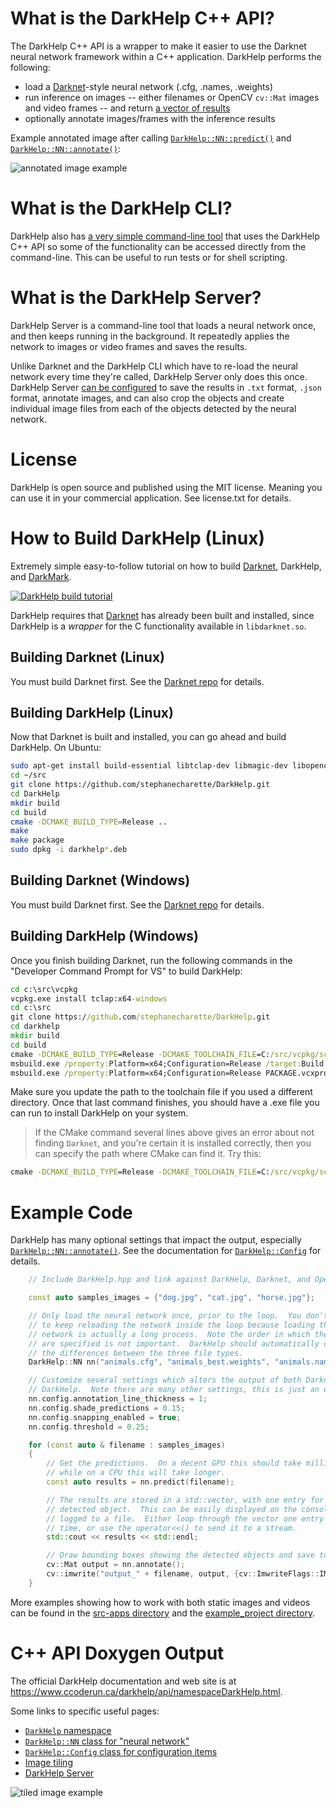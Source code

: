 # What is the DarkHelp C++ API?

The DarkHelp C++ API is a wrapper to make it easier to use the Darknet neural network framework within a C++ application.  DarkHelp performs the following:

- load a [Darknet](https://github.com/hank-ai/darknet)-style neural network (.cfg, .names, .weights)
- run inference on images -- either filenames or OpenCV `cv::Mat` images and video frames -- and return [a vector of results](https://www.ccoderun.ca/DarkHelp/api/structDarkHelp_1_1PredictionResult.html#details)
- optionally annotate images/frames with the inference results

Example annotated image after calling [`DarkHelp::NN::predict()`](https://www.ccoderun.ca/DarkHelp/api/classDarkHelp_1_1NN.html#a827eaa61af42451f0796a4f0adb43013)
and [`DarkHelp::NN::annotate()`](https://www.ccoderun.ca/DarkHelp/api/classDarkHelp_1_1NN.html#a718c604a24ffb20efca54bbd73d79de5):

![annotated image example](src-doc/shade_25pcnt.png)

# What is the DarkHelp CLI?

DarkHelp also has [a very simple command-line tool](https://www.ccoderun.ca/darkhelp/api/Tool.html) that uses the DarkHelp C++ API so some of the functionality can be accessed directly from the command-line.  This can be useful to run tests or for shell scripting.

# What is the DarkHelp Server?

DarkHelp Server is a command-line tool that loads a neural network once, and then keeps running in the background.  It repeatedly applies the network to images or video frames and saves the results.

Unlike Darknet and the DarkHelp CLI which have to re-load the neural network every time they're called, DarkHelp Server only does this once.  DarkHelp Server [can be configured](https://www.ccoderun.ca/darkhelp/api/Server.html) to save the results in `.txt` format, `.json` format, annotate images, and can also crop the objects and create individual image files from each of the objects detected by the neural network.

# License

DarkHelp is open source and published using the MIT license.  Meaning you can use it in your commercial application.  See license.txt for details.

# How to Build DarkHelp (Linux)

Extremely simple easy-to-follow tutorial on how to build [Darknet](https://github.com/hank-ai/darknet#table-of-contents), DarkHelp, and [DarkMark](https://github.com/stephanecharette/DarkMark).

[![DarkHelp build tutorial](https://github.com/hank-ai/darknet/raw/master/doc/linux_build_thumbnail.jpg)](https://www.youtube.com/watch?v=WTT1s8JjLFk)

DarkHelp requires that [Darknet](https://github.com/hank-ai/darknet) has already been built and installed, since DarkHelp is a *wrapper* for the C functionality available in `libdarknet.so`.

## Building Darknet (Linux)

You must build Darknet first.  See the [Darknet repo](https://github.com/hank-ai/darknet#linux-cmake-method) for details.

## Building DarkHelp (Linux)

Now that Darknet is built and installed, you can go ahead and build DarkHelp.  On Ubuntu:

```sh
sudo apt-get install build-essential libtclap-dev libmagic-dev libopencv-dev
cd ~/src
git clone https://github.com/stephanecharette/DarkHelp.git
cd DarkHelp
mkdir build
cd build
cmake -DCMAKE_BUILD_TYPE=Release ..
make
make package
sudo dpkg -i darkhelp*.deb
```

## Building Darknet (Windows)

You must build Darknet first.  See the [Darknet repo](https://github.com/hank-ai/darknet#windows-cmake-method) for details.

## Building DarkHelp (Windows)

Once you finish building Darknet, run the following commands in the "Developer Command Prompt for VS" to build DarkHelp:

```bat
cd c:\src\vcpkg
vcpkg.exe install tclap:x64-windows
cd c:\src
git clone https://github.com/stephanecharette/DarkHelp.git
cd darkhelp
mkdir build
cd build
cmake -DCMAKE_BUILD_TYPE=Release -DCMAKE_TOOLCHAIN_FILE=C:/src/vcpkg/scripts/buildsystems/vcpkg.cmake ..
msbuild.exe /property:Platform=x64;Configuration=Release /target:Build -maxCpuCount -verbosity:normal -detailedSummary DarkHelp.sln
msbuild.exe /property:Platform=x64;Configuration=Release PACKAGE.vcxproj
```

Make sure you update the path to the toolchain file if you used a different directory.  Once that last command finishes, you should have a .exe file you can run to install DarkHelp on your system.

> If the CMake command several lines above gives an error about not finding `Darknet`, and you're certain it is installed correctly, then you can specify the path where CMake can find it.  Try this:

```bat
cmake -DCMAKE_BUILD_TYPE=Release -DCMAKE_TOOLCHAIN_FILE=C:/src/vcpkg/scripts/buildsystems/vcpkg.cmake -DDarknet="C:/Program Files/Darknet/lib/darknet.lib" ..
```

# Example Code

DarkHelp has many optional settings that impact the output, especially [`DarkHelp::NN::annotate()`](https://www.ccoderun.ca/darkhelp/api/classDarkHelp_1_1NN.html#a718c604a24ffb20efca54bbd73d79de5).  See the documentation for [`DarkHelp::Config`](https://www.ccoderun.ca/darkhelp/api/classDarkHelp_1_1Config.html#details) for details.

```cpp
    // Include DarkHelp.hpp and link against DarkHelp, Darknet, and OpenCV.

    const auto samples_images = {"dog.jpg", "cat.jpg", "horse.jpg"};

    // Only load the neural network once, prior to the loop.  You don't want
    // to keep reloading the network inside the loop because loading the
    // network is actually a long process.  Note the order in which the files
    // are specified is not important.  DarkHelp should automatically detect
    // the differences between the three file types.
    DarkHelp::NN nn("animals.cfg", "animals_best.weights", "animals.names");

    // Customize several settings which alters the output of both Darknet and
    // DarkHelp.  Note there are many other settings, this is just an example.
    nn.config.annotation_line_thickness = 1;
    nn.config.shade_predictions = 0.15;
    nn.config.snapping_enabled = true;
    nn.config.threshold = 0.25;

    for (const auto & filename : samples_images)
    {
        // Get the predictions.  On a decent GPU this should take milliseconds,
        // while on a CPU this will take longer.
        const auto results = nn.predict(filename);

        // The results are stored in a std::vector, with one entry for each
        // detected object.  This can be easily displayed on the console or
        // logged to a file.  Either loop through the vector one entry at a
        // time, or use the operator<<() to send it to a stream.
        std::cout << results << std::endl;

        // Draw bounding boxes showing the detected objects and save to disk.
        cv::Mat output = nn.annotate();
        cv::imwrite("output_" + filename, output, {cv::ImwriteFlags::IMWRITE_PNG_COMPRESSION, 9});
    }
```

More examples showing how to work with both static images and videos can be found in the [src-apps directory](src-apps/) and the [example_project directory](example_project/).

# C++ API Doxygen Output

The official DarkHelp documentation and web site is at <https://www.ccoderun.ca/darkhelp/api/namespaceDarkHelp.html>.

Some links to specific useful pages:

- [`DarkHelp` namespace](https://www.ccoderun.ca/darkhelp/api/namespaceDarkHelp.html)
- [`DarkHelp::NN` class for "neural network"](https://www.ccoderun.ca/darkhelp/api/classDarkHelp_1_1NN.html#details)
- [`DarkHelp::Config` class for configuration items](https://www.ccoderun.ca/darkhelp/api/classDarkHelp_1_1Config.html#details)
- [Image tiling](https://www.ccoderun.ca/darkhelp/api/Tiling.html)
- [DarkHelp Server](https://www.ccoderun.ca/darkhelp/api/Server.html)

![tiled image example](src-doc/mailboxes_2x2_tiles_detection.png)

